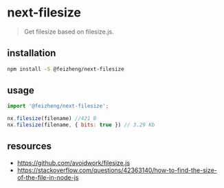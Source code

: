 # next-filesize
> Get filesize based on filesize.js.

## installation
```bash
npm install -S @feizheng/next-filesize
```

## usage
```js
import '@feizheng/next-filesize';

nx.filesize(filename) //421 B
nx.filesize(filename, { bits: true }) // 3.29 Kb
```

## resources
- https://github.com/avoidwork/filesize.js
- https://stackoverflow.com/questions/42363140/how-to-find-the-size-of-the-file-in-node-js
